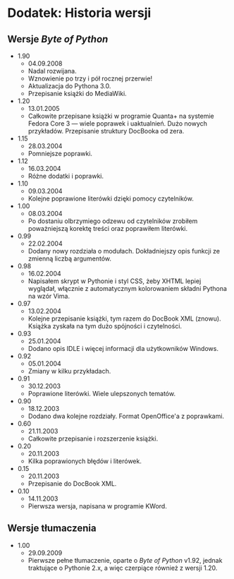 Dodatek: Historia wersji
========================

Wersje *Byte of Python*
-----------------------

-   1.90
    -   04.09.2008
    -   Nadal rozwijana.
    -   Wznowienie po trzy i pół rocznej przerwie!
    -   Aktualizacja do Pythona 3.0.
    -   Przepisanie książki do MediaWiki.
-   1.20
    -   13.01.2005
    -   Całkowite przepisane książki w programie Quanta+ na systemie Fedora Core 3 — wiele poprawek i uaktualnień. Dużo nowych przykładów. Przepisanie struktury DocBooka od zera.
-   1.15
    -   28.03.2004
    -   Pomniejsze poprawki.
-   1.12
    -   16.03.2004
    -   Różne dodatki i poprawki.
-   1.10
    -   09.03.2004
    -   Kolejne poprawione literówki dzięki pomocy czytelników.
-   1.00
    -   08.03.2004
    -   Po dostaniu olbrzymiego odzewu od czytelników zrobiłem poważniejszą korektę treści oraz poprawiłem literówki.
-   0.99
    -   22.02.2004
    -   Dodany nowy rozdziała o modułach. Dokładniejszy opis funkcji ze zmienną liczbą argumentów.
-   0.98
    -   16.02.2004
    -   Napisałem skrypt w Pythonie i styl CSS, żeby XHTML lepiej wyglądał, włącznie z automatycznym kolorowaniem składni Pythona na wzór Vima.
-   0.97
    -   13.02.2004
    -   Kolejne przepisanie książki, tym razem do DocBook XML (znowu). Książka zyskała na tym dużo spójności i czytelności.
-   0.93
    -   25.01.2004
    -   Dodano opis IDLE i więcej informacji dla użytkowników Windows.
-   0.92
    -   05.01.2004
    -   Zmiany w kilku przykładach.
-   0.91
    -   30.12.2003
    -   Poprawione literówki. Wiele ulepszonych tematów.
-   0.90
    -   18.12.2003
    -   Dodano dwa kolejne rozdziały. Format OpenOffice'a z poprawkami.
-   0.60
    -   21.11.2003
    -   Całkowite przepisanie i rozszerzenie książki.
-   0.20
    -   20.11.2003
    -   Kilka poprawionych błędów i literówek.
-   0.15
    -   20.11.2003
    -   Przepisanie do DocBook XML.
-   0.10
    -   14.11.2003
    -   Pierwsza wersja, napisana w programie KWord.

Wersje tłumaczenia
------------------

-   1.00
    -   29.09.2009
    -   Pierwsze pełne tłumaczenie, oparte o *Byte of Python* v1.92, jednak traktujące o Pythonie 2.x, a więc czerpiące również z wersji 1.20.


